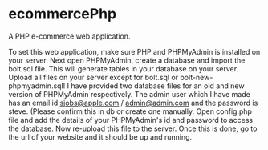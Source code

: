# ecommercePhp

A PHP e-commerce web application.

To set this web application, make sure PHP and PHPMyAdmin is installed on your server.
Next open PHPMyAdmin, create a database and import the bolt.sql file. This will generate tables in your database on your server.
Upload all files on your server except for bolt.sql or bolt-new-phpmyadmin.sql! I have provided two database files for an old and new version of PHPMyAdmin respectively.
The admin user which I have made has an email id sjobs@apple.com / admin@admin.com and the password is steve. (Please confirm this in db or create one manually.
Open config.php file and add the details of your PHPMyAdmin's id and password to access the database. Now re-upload this file to the server.
Once this is done, go to the url of your website and it should be up and running.
